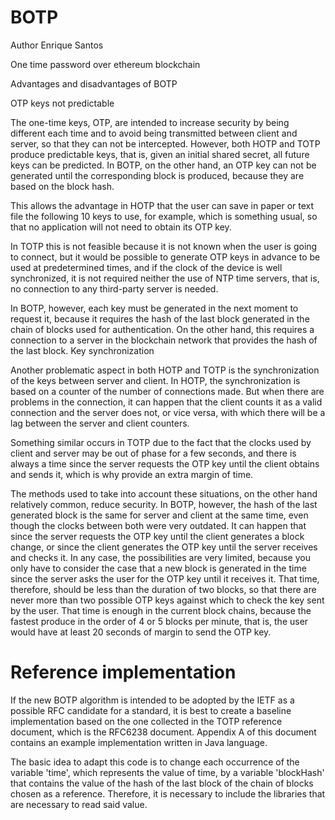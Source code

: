 # BOTP

Author Enrique Santos

One time password over ethereum blockchain

Advantages and disadvantages of BOTP

OTP keys not predictable

The one-time keys, OTP, are intended to increase security by being different each time and to avoid being transmitted between client and server, so that they can not be intercepted. However, both HOTP and TOTP produce predictable keys, that is, given an initial shared secret, all future keys can be predicted. In BOTP, on the other hand, an OTP key can not be generated until the corresponding block is produced, because they are based on the block hash.

This allows the advantage in HOTP that the user can save in paper or text file the following 10 keys to use, for example, which is something usual, so that no application will not need to obtain its OTP key.

In TOTP this is not feasible because it is not known when the user is going to connect, but it would be possible to generate OTP keys in advance to be used at predetermined times, and if the clock of the device is well synchronized, it is not required neither the use of NTP time servers, that is, no connection to any third-party server is needed.

In BOTP, however, each key must be generated in the next moment to request it, because it requires the hash of the last block generated in the chain of blocks used for authentication. On the other hand, this requires a connection to a server in the blockchain network that provides the hash of the last block.
Key synchronization

Another problematic aspect in both HOTP and TOTP is the synchronization of the keys between server and client. In HOTP, the synchronization is based on a counter of the number of connections made. But when there are problems in the connection, it can happen that the client counts it as a valid connection and the server does not, or vice versa, with which there will be a lag between the server and client counters.

Something similar occurs in TOTP due to the fact that the clocks used by client and server may be out of phase for a few seconds, and there is always a time since the server requests the OTP key until the client obtains and sends it, which is why provide an extra margin of time.

The methods used to take into account these situations, on the other hand relatively common, reduce security. In BOTP, however, the hash of the last generated block is the same for server and client at the same time, even though the clocks between both were very outdated. It can happen that since the server requests the OTP key until the client generates a block change, or since the client generates the OTP key until the server receives and checks it. In any case, the possibilities are very limited, because you only have to consider the case that a new block is generated in the time since the server asks the user for the OTP key until it receives it. That time, therefore, should be less than the duration of two blocks, so that there are never more than two possible OTP keys against which to check the key sent by the user. That time is enough in the current block chains, because the fastest produce in the order of 4 or 5 blocks per minute, that is, the user would have at least 20 seconds of margin to send the OTP key.



# Reference implementation

If the new BOTP algorithm is intended to be adopted by the IETF as a possible RFC candidate for a standard, it is best to create a baseline implementation based on the one collected in the TOTP reference document, which is the RFC6238 document. Appendix A of this document contains an example implementation written in Java language.

The basic idea to adapt this code is to change each occurrence of the variable 'time', which represents the value of time, by a variable 'blockHash' that contains the value of the hash of the last block of the chain of blocks chosen as a reference. Therefore, it is necessary to include the libraries that are necessary to read said value.
